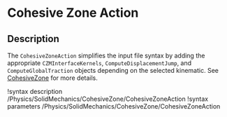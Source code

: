 # Cohesive Zone Action

## Description

The `CohesiveZoneAction` simplifies the input file syntax by adding the appropriate `CZMInterfaceKernels`, `ComputeDisplacementJump`, and `ComputeGlobalTraction` objects depending on the selected kinematic. See [CohesiveZone](CohesiveZone/index.md) for more details.

!syntax description /Physics/SolidMechanics/CohesiveZone/CohesiveZoneAction
!syntax parameters /Physics/SolidMechanics/CohesiveZone/CohesiveZoneAction
